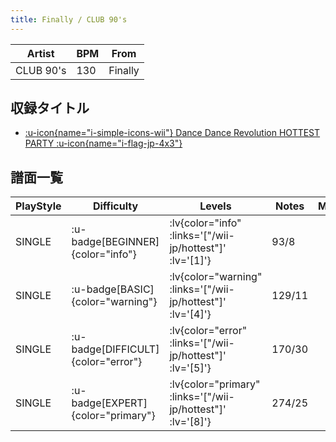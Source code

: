 ```yaml
---
title: Finally / CLUB 90's
---
```


|Artist|BPM|From|
|------|---|----|
|CLUB 90's|130|Finally|

## 収録タイトル

- [ :u-icon{name="i-simple-icons-wii"} Dance Dance Revolution HOTTEST PARTY :u-icon{name="i-flag-jp-4x3"} ](/wii-jp/hottest)

## 譜面一覧

|PlayStyle|Difficulty|Levels|Notes|Movie|
|---------|----------|------|-----|-----|
|SINGLE| :u-badge[BEGINNER]{color="info"} | :lv{color="info" :links='["/wii-jp/hottest"]' :lv='[1]'} |93/8||
|SINGLE| :u-badge[BASIC]{color="warning"} | :lv{color="warning" :links='["/wii-jp/hottest"]' :lv='[4]'} |129/11||
|SINGLE| :u-badge[DIFFICULT]{color="error"} | :lv{color="error" :links='["/wii-jp/hottest"]' :lv='[5]'} |170/30||
|SINGLE| :u-badge[EXPERT]{color="primary"} | :lv{color="primary" :links='["/wii-jp/hottest"]' :lv='[8]'} |274/25||
